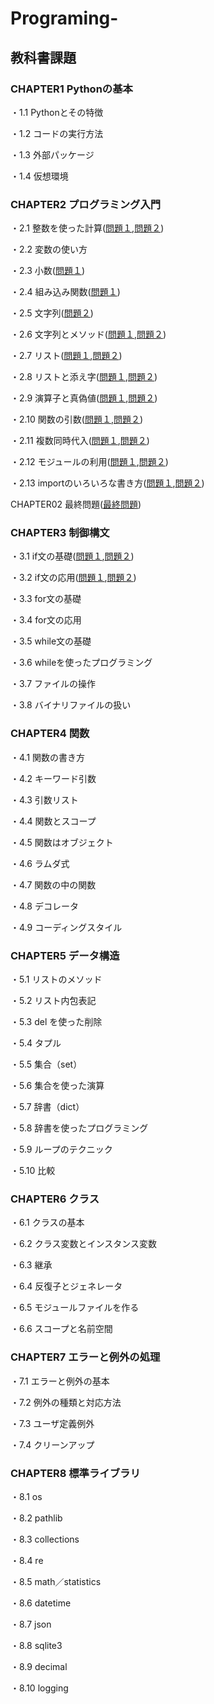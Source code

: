# Programing-

## 教科書課題

### CHAPTER1 Pythonの基本

・1.1 Pythonとその特徴

・1.2 コードの実行方法

・1.3 外部パッケージ

・1.4 仮想環境

### CHAPTER2 プログラミング入門
・2.1 整数を使った計算([問題１](CHAPTER02/Q2_1_1.py),[問題２](CHAPTER02/Q2_1_2.py))

・2.2 変数の使い方

・2.3 小数([問題１](CHAPTER02/Q2_3_1.py))

・2.4 組み込み関数([問題１](CHAPTER02/Q2_4_1.py))

・2.5 文字列([問題２](CHAPTER02/Q2_5_2.py))

・2.6 文字列とメソッド([問題１](CHAPTER02/Q2_6_1.py),[問題２](CHAPTER02/Q2_6_2.py))

・2.7 リスト([問題１](CHAPTER02/Q2_7_1.py),[問題２](CHAPTER02/Q2_7_2.py))

・2.8 リストと添え字([問題１](CHAPTER02/Q2_8_1.py),[問題２](CHAPTER02/Q2_8_2.py))

・2.9 演算子と真偽値([問題１](CHAPTER02/Q2_9_1.py),[問題２](CHAPTER02/Q2_9_2.py))

・2.10 関数の引数([問題１](CHAPTER02/Q2_10_1.py),[問題２](CHAPTER02/Q2_10_2.py))

・2.11 複数同時代入([問題１](CHAPTER02/Q2_11_1.py),[問題２](CHAPTER02/Q2_11_2.py))

・2.12 モジュールの利用([問題１](CHAPTER02/Q2_12_1.py),[問題２](CHAPTER02/Q2_12_2.py))

・2.13 importのいろいろな書き方([問題１](CHAPTER02/Q2_13_1.py),[問題２](CHAPTER02/Q2_13_2.py))

CHAPTER02 最終問題([最終問題](CHAPTER02/Q2_TEST.py))

### CHAPTER3 制御構文
・3.1 if文の基礎([問題１](CHAPTER03/Q3_1_1.py),[問題２](CHAPTER03/Q3_1_2.py))

・3.2 if文の応用([問題１](CHAPTER03/Q3_2_1.py),[問題２](CHAPTER03/Q3_2_2.py))

・3.3 for文の基礎

・3.4 for文の応用

・3.5 while文の基礎

・3.6 whileを使ったプログラミング

・3.7 ファイルの操作

・3.8 バイナリファイルの扱い
### CHAPTER4 関数
・4.1 関数の書き方

・4.2 キーワード引数

・4.3 引数リスト

・4.4 関数とスコープ

・4.5 関数はオブジェクト

・4.6 ラムダ式

・4.7 関数の中の関数

・4.8 デコレータ

・4.9 コーディングスタイル
### CHAPTER5 データ構造
・5.1 リストのメソッド

・5.2 リスト内包表記

・5.3 del を使った削除

・5.4 タプル

・5.5 集合（set）

・5.6 集合を使った演算

・5.7 辞書（dict）

・5.8 辞書を使ったプログラミング

・5.9 ループのテクニック

・5.10 比較
### CHAPTER6 クラス
・6.1 クラスの基本

・6.2 クラス変数とインスタンス変数

・6.3 継承

・6.4 反復子とジェネレータ

・6.5 モジュールファイルを作る

・6.6 スコープと名前空間
### CHAPTER7 エラーと例外の処理
・7.1 エラーと例外の基本

・7.2 例外の種類と対応方法

・7.3 ユーザ定義例外

・7.4 クリーンアップ
### CHAPTER8 標準ライブラリ
・8.1 os

・8.2 pathlib

・8.3 collections

・8.4 re

・8.5 math／statistics

・8.6 datetime

・8.7 json

・8.8 sqlite3

・8.9 decimal

・8.10 logging

